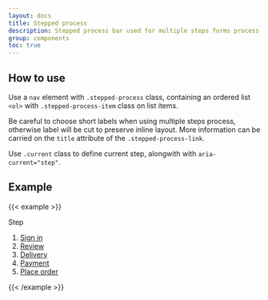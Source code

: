 ```yaml
---
layout: docs
title: Stepped process
description: Stepped process bar used for multiple steps forms process
group: components
toc: true
---
```


## How to use

Use a `nav` element with `.stepped-process` class, containing an ordered list `<ol>` with `.stepped-process-item` class on list items.

Be careful to choose short labels when using multiple steps process, otherwise label will be cut to preserve inline layout. More information can be carried on the `title` attribute of the `.stepped-process-link`.

Use `.current` class to define current step, alongwith with `aria-current="step"`.

## Example

{{< example >}}
<nav class="stepped-process" aria-label="Checkout process">
  <p class="float-left mt-2 mr-2 font-weight-bold d-sm-none">Step</p>
  <ol>
    <li class="stepped-process-item">
      <a class="stepped-process-link" href="#" title="1. Sign in">Sign in</a>
    </li>
    <li class="stepped-process-item current">
      <a class="stepped-process-link" href="#" title="2. Review" aria-current="step">Review</a>
    </li>
    <li class="stepped-process-item">
      <a class="stepped-process-link" href="#" title="3. Delivery">Delivery</a>
    </li>
    <li class="stepped-process-item">
      <a class="stepped-process-link" href="#" title="4. Payment">Payment</a>
    </li>
    <li class="stepped-process-item">
      <a class="stepped-process-link" href="#" title="5. Place order">Place order</a>
    </li>
  </ol>
</nav>
{{< /example >}}
